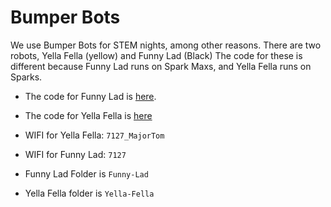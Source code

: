 # Bumper Bots

We use Bumper Bots for STEM nights, among other reasons. There are two robots, Yella Fella (yellow) and Funny Lad (Black)
The code for these is different because Funny Lad runs on Spark Maxs, and Yella Fella runs on Sparks. 

- The code for Funny Lad is  [here](https://github.com/longmetal7127/Funny-Lad).
- The code for Yella Fella is [here](https://github.com/longmetal7127/Yella-Fella)

- WIFI for Yella Fella: `7127_MajorTom`
- WIFI for Funny Lad: `7127`
- Funny Lad Folder is `Funny-Lad`
- Yella Fella folder is `Yella-Fella`
